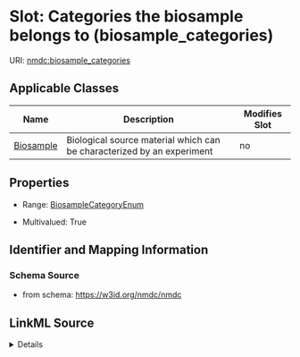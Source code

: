 # Slot: Categories the biosample belongs to (biosample_categories)

URI: [nmdc:biosample_categories](https://w3id.org/nmdc/biosample_categories)



<!-- no inheritance hierarchy -->




## Applicable Classes

| Name | Description | Modifies Slot |
| --- | --- | --- |
[Biosample](Biosample.md) | Biological source material which can be characterized by an experiment |  no  |







## Properties

* Range: [BiosampleCategoryEnum](BiosampleCategoryEnum.md)

* Multivalued: True





## Identifier and Mapping Information







### Schema Source


* from schema: https://w3id.org/nmdc/nmdc




## LinkML Source

<details>
```yaml
name: biosample_categories
title: Categories the biosample belongs to
from_schema: https://w3id.org/nmdc/nmdc
rank: 1000
multivalued: true
alias: biosample_categories
domain_of:
- Biosample
range: BiosampleCategoryEnum

```
</details>